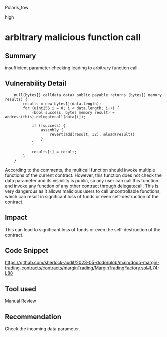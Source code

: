 Polaris_tow

high

# arbitrary malicious function call

## Summary
insufficient parameter checking leading to arbitrary function call
## Vulnerability Detail
```solidity
    null(bytes[] calldata data) public payable returns (bytes[] memory results) {
        results = new bytes[](data.length);
        for (uint256 i = 0; i < data.length; i++) {
            (bool success, bytes memory result) = address(this).delegatecall(data[i]);

            if (!success) {
                assembly {
                    revert(add(result, 32), mload(result))
                }
            }

            results[i] = result;
        }
    }
```
According to the comments, the multicall function should invoke multiple functions of the current contract. However, this function does not check the data parameter and its visibility is public, so any user can call this function and invoke any function of any other contract through delegatecall. This is very dangerous as it allows malicious users to call uncontrollable functions, which can result in significant loss of funds or even self-destruction of the contract.
## Impact
This can lead to significant loss of funds or even the self-destruction of the contract.
## Code Snippet
https://github.com/sherlock-audit/2023-05-dodo/blob/main/dodo-margin-trading-contracts/contracts/marginTrading/MarginTradingFactory.sol#L74-L88
## Tool used

Manual Review

## Recommendation
Check the incoming data parameter.